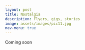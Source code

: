 ```yaml
---
layout: post
title: Nostalgia
description: Flyers, gigs, stories
image: assets/images/pic11.jpg
nav-menu: true
---
```


Coming soon

